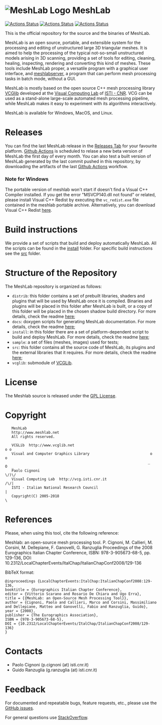 # ![MeshLab Logo](src/meshlab/images/eye64.png) MeshLab


[![Actions Status](https://github.com/cnr-isti-vclab/meshlab/workflows/CompileUbuntu/badge.svg)](https://github.com/cnr-isti-vclab/meshlab/actions)
[![Actions Status](https://github.com/cnr-isti-vclab/meshlab/workflows/CompileMacOS/badge.svg)](https://github.com/cnr-isti-vclab/meshlab/actions)
[![Actions Status](https://github.com/cnr-isti-vclab/meshlab/workflows/CompileWindows/badge.svg)](https://github.com/cnr-isti-vclab/meshlab/actions)

This is the official repository for the source and the binaries of MeshLab. 

MeshLab is an open source, portable, and extensible system for the processing and editing of unstructured large 3D triangular meshes. It is aimed to help the processing of the typical not-so-small unstructured models arising in 3D scanning, providing a set of tools for editing, cleaning, healing, inspecting, rendering and converting this kind of meshes. These tools include MeshLab proper, a versatile program with a graphical user interface, and [meshlabserver](https://github.com/cnr-isti-vclab/meshlab/blob/master/src/meshlabserver/README.md), a program that can perform mesh processing tasks in batch mode, without a GUI. 

MeshLab is mostly based on the open source C++ mesh processing library [VCGlib](http://www.vcglib.net) developed at the [Visual Computing Lab](http://vcg.isti.cnr.it) of [ISTI - CNR](http://www.isti.cnr.it). VCG can be used as a stand-alone large-scale automated mesh processing pipeline, while MeshLab makes it easy to experiment with its algorithms interactively.

MeshLab is available for Windows, MacOS, and Linux.

# Releases

You can find the last MeshLab release in the [Releases Tab](https://github.com/cnr-isti-vclab/meshlab/releases) for your favourite platform. [Github Actions](https://github.com/cnr-isti-vclab/meshlab/actions) is scheduled to relase a new beta version of MeshLab the first day of every month. 
You can also test a built version of MeshLab generated by the last commit pushed in this repository, by downloading the artifacts of the last [Github Actions](https://github.com/cnr-isti-vclab/meshlab/actions) workflow.

### Note for Windows
The portable version of meshlab won't start if doesn't find a Visual C++ Compiler installed. If you get the error "MSVCP140.dll not found" or related, please install Visual C++ Redist by executing the `vc_redist.exe` file contained in the meshlab portable archive. Alternatively, you can download Visual C++ Redist [here](https://support.microsoft.com/it-it/help/2977003/the-latest-supported-visual-c-downloads).

# Build instructions

We provide a set of scripts that build and deploy automatically MeshLab. All the scripts can be found in the [install](https://github.com/cnr-isti-vclab/meshlab/tree/master/install) folder. 
For specific build instructions see the [src](https://github.com/cnr-isti-vclab/meshlab/blob/master/src/README.md) folder.

# Structure of the Repository

The MeshLab repository is organized as follows:

* `distrib`: this folder contains a set of prebuilt libraries, shaders and plugins that will be used by MeshLab once it is compiled. Binaries and plugins will be placed in this folder after MeshLab is built, or a copy of this folder will be placed in the chosen shadow build directory. For more details, check the readme [here](https://github.com/cnr-isti-vclab/meshlab/tree/master/distrib/README.md);
* `docs`: doxygen scripts for generating MeshLab documentation. For more details, check the readme [here](https://github.com/cnr-isti-vclab/meshlab/tree/master/docs);
* `install`: in this folder there are a set of platform-dependent script to build and deploy MeshLab. For more details, check the readme [here](https://github.com/cnr-isti-vclab/meshlab/tree/master/install/README.md);
* `sample`: a set of files (meshes, images) used for tests;
* `src`: this folder contains all the source code of MeshLab, its plugins and the external libraries that it requires. For more details, check the readme [here](https://github.com/cnr-isti-vclab/meshlab/blob/master/src/README.md); 
* `vcglib`: submodule of [VCGLib](https://github.com/cnr-isti-vclab/vcglib).
 
# License

 The Meshlab source is released under the [GPL License](LICENSE.txt).
 
# Copyright

```
   MeshLab
   http://www.meshlab.net
   All rights reserved.

   VCGLib  http://www.vcglib.net                                         o o
   Visual and Computer Graphics Library                            o     o
                                                                  _   O  _
   Paolo Cignoni                                                    \/)\/
   Visual Computing Lab  http://vcg.isti.cnr.it                    /\/|
   ISTI - Italian National Research Council                           |
   Copyright(C) 2005-2018                                             \
```

# References

Please, when using this tool, cite the following reference:

Meshlab: an open-source mesh processing tool. P. Cignoni, M. Callieri, M. Corsini, M. Dellepiane, F. Ganovelli, G. Ranzuglia
Proceedings of the 2008 Eurographics Italian Chapter Conference, ISBN: 978-3-905673-68-5, pp. 129-136, DOI: 10.2312/LocalChapterEvents/ItalChap/ItalianChapConf2008/129-136

BibTeX format:

```
@inproceedings {LocalChapterEvents:ItalChap:ItalianChapConf2008:129-136,
booktitle = {Eurographics Italian Chapter Conference},
editor = {Vittorio Scarano and Rosario De Chiara and Ugo Erra},
title = {{MeshLab: an Open-Source Mesh Processing Tool}},
author = {Cignoni, Paolo and Callieri, Marco and Corsini, Massimiliano and Dellepiane, Matteo and Ganovelli, Fabio and Ranzuglia, Guido},
year = {2008},
publisher = {The Eurographics Association},
ISBN = {978-3-905673-68-5},
DOI = {10.2312/LocalChapterEvents/ItalChap/ItalianChapConf2008/129-136}
}
```

# Contacts

 - Paolo Cignoni (p.cignoni (at) isti.cnr.it)
 - Guido Ranzuglia (g.ranzuglia (at) isti.cnr.it)

# Feedback

For documented and repeatable bugs, feature requests, etc., please use the [GitHub issues](https://github.com/cnr-isti-vclab/meshlab/issues).

For general questions use [StackOverflow](http://stackoverflow.com/questions/tagged/meshlab).



